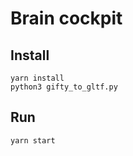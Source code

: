 # Brain cockpit

## Install

```
yarn install
python3 gifty_to_gltf.py
```

## Run

```
yarn start
```
